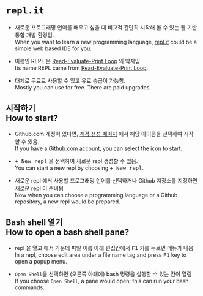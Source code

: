 # `repl.it`

* 새로운 프로그래밍 언어를 배우고 싶을 때 비교적 간단히 시작해 볼 수 있는 웹 기반 통합 개발 환경임.<br>
When you want to learn a new programming language, [repl.it](https://repl.it) could be a simple web based IDE for you.

* 이름인 REPL 은 [Read-Evaluate-Print Loop](https://ko.wikipedia.org/wiki/REPL) 의 약자임.<br>
Its name REPL came from [Read-Evaluate-Print Loop](https://en.wikipedia.org/wiki/Read%E2%80%93eval%E2%80%93print_loop).

* 대체로 무료로 사용할 수 있고 유료 승급이 가능함.<br>
Mostly you can use for free.  There are paid upgrades.

## 시작하기<br>How to start?

* Github.com 계정이 있다면, [계정 생성 페이지](https://repl.it/signup) 에서 해당 아이콘을 선택하여 시작할 수 있음.<br>
If you have a Github.com account, you can select the icon to start.

* <kbd>+ New repl</kbd> 을 선택하여 새로운 repl 생성할 수 있음.<br>
You can start a new repl by choosing <kbd>+ New repl</kbd>.

* 새로운 repl 에서 사용할 프로그래밍 언어를 선택하거나 Github 저장소를 지정하면 새로운 repl 이 준비됨<br>
Now when you can choose a programming language or a Github repository, a new repl would be prepared.

## Bash shell 열기<br>How to open a bash shell pane?

* repl 을 열고 에서 가운데 파일 이름 아래 편집칸에서 <kbd>F1</kbd> 키를 누르면 메뉴가 나옴<br>
In a repl, choose edit area under a file name tag and press <kbd>F1</kbd> key to open a popup menu.

* `Open Shell`을 선택하면 (오른쪽 아래에) bash 명령을 실행할 수 있는 칸이 열림<br>
If you choose `Open Shell`, a pane would open; this can run your bash commands.
